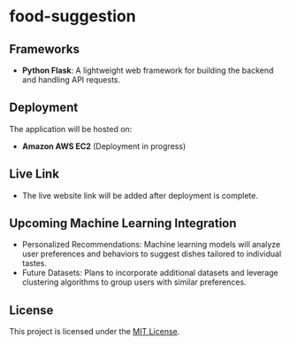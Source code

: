 # food-suggestion

## Frameworks  
- **Python Flask**: A lightweight web framework for building the backend and handling API requests.

## Deployment  
The application will be hosted on:  
- **Amazon AWS EC2** (Deployment in progress)  

## Live Link  
- The live website link will be added after deployment is complete.  

## Upcoming Machine Learning Integration
- Personalized Recommendations: Machine learning models will analyze user preferences and behaviors to suggest dishes tailored to individual tastes.
- Future Datasets: Plans to incorporate additional datasets and leverage clustering algorithms to group users with similar preferences.

## License
This project is licensed under the [MIT License](LICENSE).